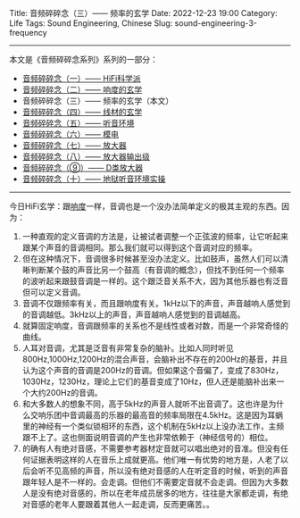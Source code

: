 Title: 音频碎碎念（三）—— 频率的玄学
Date: 2022-12-23 19:00
Category: Life
Tags: Sound Engineering, Chinese
Slug: sound-engineering-3-frequency


---

本文是《音频碎碎念系列》系列的一部分：

* [音频碎碎念（一）—— HiFi科学派](/sound-engineering-1-scientific-hifi.html)
* [音频碎碎念（二）—— 响度的玄学](/sound-engineering-2-loudness.html)
* 音频碎碎念（三）—— 频率的玄学（本文）
* [音频碎碎念（四）—— 线材的玄学](/sound-engineering-4-cables.html)
* [音频碎碎念（五）—— 听音环境](/sound-engineering-5-environment.html)
* [音频碎碎念（六）—— 模电](/sound-engineering-6-analog-circuits.html)
* [音频碎碎念（七）—— 放大器](/sound-engineering-7-amplifiers.html)
* [音频碎碎念（八）—— 放大器输出级](/sound-engineering-8-amp-output-stage.html)
* [音频碎碎念（⑨）—— D类放大器](/sound-engineering-9-class-d-amp.html)
* [音频碎碎念（十）—— 地狱听音环境实操](/sound-engineering-10-real-example.html)

---

今日HiFi玄学：跟[响度](/sound-engineering-2-loudness.html)一样，音调也是一个没办法简单定义的极其主观的东西。因为：

1. 一种直观的定义音调的方法是，让被试者调整一个正弦波的频率，让它听起来跟某个声音的音调相同。那么我们就可以得到这个音调对应的频率。
2. 但在这种情况下，音调很多时候甚至没办法定义。比如鼓声，虽然人们可以清晰判断某个鼓的声音比另一个鼓高（有音调的概念），但找不到任何一个频率的波听起来跟鼓音调是一样的。这个跟泛音关系不大，因为其他乐器也有泛音但可以定义音调。
3. 音调不仅跟频率有关，而且跟响度有关。1kHz以下的声音，声音越响人感觉到的音调越低。3kHz以上的声音，声音越响人感觉到的音调越高。
4. 就算固定响度，音调跟频率的关系也不是线性或者对数，而是一个非常奇怪的曲线。
5. 人耳对音调，尤其是泛音有非常复杂的脑补。比如人同时听见800Hz,1000Hz,1200Hz的混合声音，会脑补出不存在的200Hz的基音，并且认为这个声音的音调是200Hz的音调。但如果这个音偏了，变成了830Hz，1030Hz，1230Hz，理论上它们的基音变成了10Hz，但人还是能脑补出来一个大约200Hz的音调。
5. 和大多数人的想象不同，高于5kHz的声音人就听不出音调了。这也许是为什么交响乐团中音调最高的乐器的最高音的频率局限在4.5kHz。这是因为耳蜗里的神经有一个类似锁相环的东西，这个机制在5kHz以上没办法工作，主频跟不上了。这也侧面说明音调的产生也非常依赖于（神经信号的）相位。
6. 的确有人有绝对音感，不需要参考器材定音就可以唱出绝对的音准。但没有任何证据表明这样的人在音乐上成就更高。他们唯一有优势的地方是，人老了以后会听不见高频的声音，所以没有绝对音感的人在听定音的时候，听到的声音跟年轻人是不一样的。会走调。但他们不需要定音就不会走调。但因为大多数人是没有绝对音感的，所以在老年成员居多的地方，往往是大家都走调，有绝对音感的老年人要跟着其他人一起走调，反而更痛苦。。